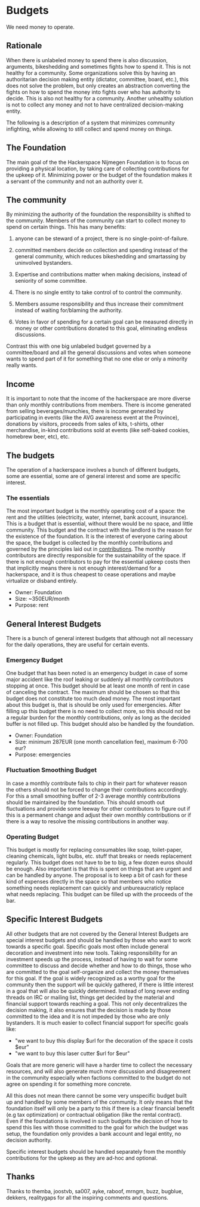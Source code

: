 # Budgets

We need money to operate.

## Rationale

When there is unlabeled money to spend there is also discussion,
arguments, bikeshedding and sometimes fights how to spend it. This is
not healthy for a community. Some organizations solve this by having
an authoritarian decision making entity (dictator, committee, board,
etc.), this does not solve the problem, but only creates an
abstraction converting the fights on how to spend the money into
fights over who has authority to decide. This is also not healthy for
a community. Another unhealthy solution is not to collect any money
and not to have centralized decision-making entity.

The following is a description of a system that minimizes community
infighting, while allowing to still collect and spend money on things.

## The Foundation

The main goal of the the Hackerspace Nijmegen Foundation is to focus
on providing a physical location, by taking care of collecting
contributions for the upkeep of it. Minimizing power or the budget of
the foundation makes it a servant of the community and not an
authority over it.

## The community

By minimizing the authority of the foundation the responsibility is
shifted to the community. Members of the community can start to
collect money to spend on certain things. This has many benefits:

  1. anyone can be steward of a project, there is no
     single-point-of-failure.

  2. committed members decide on collection and spending instead of
     the general community, which reduces bikeshedding and smartassing
     by uninvolved bystanders.

  3. Expertise and contributions matter when making decisions, instead
     of seniority of some committee.

  4. There is no single entity to take control of to control the
     community.

  5. Members assume responsibility and thus increase their commitment
     instead of waiting for/blaming the authority.

  6. Votes in favor of spending for a certain goal can be measured
     directly in money or other contributions donated to this goal,
     eliminating endless discussions.

Contrast this with one big unlabeled budget governed by a
committee/board and all the general discussions and votes when someone
wants to spend part of it for something that no one else or only a
minority really wants.

## Income

It is important to note that the income of the hackerspace are more
diverse than only monthly contributions from members. There is income
generated from selling beverages/munchies, there is income generated
by participating in events (like the AVG awareness event at the
Province), donations by visitors, proceeds from sales of kits,
t-shirts, other merchandise, in-kind contributions sold at events
(like self-baked cookies, homebrew beer, etc), etc.

## The budgets

The operation of a hackerspace involves a bunch of different budgets,
some are essential, some are of general interest and some are specific
interest.

### The essentials

The most important budget is the monthly operating cost of a space:
the rent and the utilities (electricity, water, internet, bank account,
insurance). This is a budget that is essential, without there would be
no space, and little community. This budget and the contract with the
landlord is the reason for the existence of the foundation. It is the
interest of everyone caring about the space, the budget is collected
by the monthly contributions and governed by the principles laid out
in [contributions](contributions). The monthly contributors are
directly responsible for the sustainability of the space. If there is
not enough contributors to pay for the essential upkeep costs then
that implicitly means there is not enough interest/demand for a
hackerspace, and it is thus cheapest to cease operations and maybe
virtualize or disband entirely.

 - Owner: Foundation
 - Size: ~350EUR/month
 - Purpose: rent

## General Interest Budgets

There is a bunch of general interest budgets that although not all
necessary for the daily operations, they are useful for certain
events.

### Emergency Budget

One budget that has been noted is an emergency budget in case of some
major accident like the roof leaking or suddenly all monthly
contributors stopping at once. This budget should be at least one
month of rent in case of canceling the contract. The maximum should
be chosen so that this budget does not constitute too much dead
money. The most important about this budget is, that is should be only
used for emergencies. After filling up this budget there is no need to
collect more, so this should not be a regular burden for the monthly
contributions, only as long as the decided buffer is not filled
up. This budget should also be handled by the foundation.

  - Owner: Foundation
  - Size: minimum 287EUR (one month cancellation fee), maximum 6-700 eur?
  - Purpose: emergencies

### Fluctuation Smoothing Budget

In case a monthly contribute fails to chip in their part for whatever
reason the others should not be forced to change their contributions
accordingly. For this a small smoothing buffer of 2-3 average monthly
contributions should be maintained by the foundation. This should
smooth out fluctuations and provide some leeway for other contributors
to figure out if this is a permanent change and adjust their own
monthly contributions or if there is a way to resolve the missing
contributions in another way.

### Operating Budget

This budget is mostly for replacing consumables like soap,
toilet-paper, cleaning chemicals, light bulbs, etc. stuff that breaks
or needs replacement regularly. This budget does not have to be to
big, a few dozen euros should be enough. Also important is that this
is spent on things that are urgent and can be handled by anyone. The
proposal is to keep a bit of cash for these kind of expenses directly
in the space so that members who notice something needs replacement
can quickly and unbureaucraticly replace what needs replacing. This
budget can be filled up with the proceeds of the bar.

## Specific Interest Budgets

All other budgets that are not covered by the General Interest Budgets
are special interest budgets and should be handled by those who want
to work towards a specific goal. Specific goals most often include
general decoration and investment into new tools. Taking
responsibility for an investment speeds up the process, instead of
having to wait for some committee to discuss and decide whether and
how to do things, those who are committed to the goal self-organize
and collect the money themselves for this goal. If the goal is widely
recognized as a worthy goal for the community then the support will be
quickly gathered, if there is little interest in a goal that will also
be quickly determined. Instead of long never ending threads on IRC or
mailing list, things get decided by the material and financial support
towards reaching a goal. This not only decentralizes the decision
making, it also ensures that the decision is made by those committed to
the idea and it is not impeded by those who are only bystanders. It is
much easier to collect financial support for specific goals like:

  - "we want to buy this display $url for the decoration of the space it costs $eur"
  - "we want to buy this laser cutter $url for $eur"

Goals that are more generic will have a harder time to collect the
necessary resources, and will also generate much more discussion and
disagreement in the community especially when factions committed to
the budget do not agree on spending it for something more concrete.

All this does not mean there cannot be some very unspecific budget
built up and handled by some members of the community. It only means
that the foundation itself will only be a party to this if there is a
clear financial benefit (e.g tax optimization) or contractual
obligation (like the rental contract). Even if the foundations is
involved in such budgets the decision of how to spend this lies with
those committed to the goal for which the budget was setup, the
foundation only provides a bank account and legal entity, no decision
authority.

Specific interest budgets should be handled separately from the
monthly contributions for the upkeep as they are ad-hoc and optional.

## Thanks

Thanks to themba, joostvb, sa007, ayke, raboof, mrngm, buzz, bugblue,
dekkers, realitygaps for all the inspiring comments and questions.
